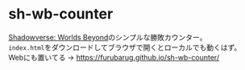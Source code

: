# sh-wb-counter

[Shadowverse: Worlds Beyond](https://shadowverse-wb.com/ja/)のシンプルな勝敗カウンター。  
`index.html`をダウンロードしてブラウザで開くとローカルでも動くはず。  
Webにも置いてる → https://furubarug.github.io/sh-wb-counter/